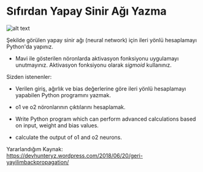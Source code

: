 # Sıfırdan Yapay Sinir Ağı Yazma
 
![alt text](https://d1jnx9ba8s6j9r.cloudfront.net/blog/wp-content/uploads/2017/09/Backpropagation-Example-Backpropagation-Edureka.png)

Şekilde görülen yapay sinir ağı (neural network) için ileri yönlü hesaplamayı Python'da yapınız.

- Mavi ile gösterilen nöronlarda aktivasyon fonksiyonu uygulamayı unutmayınız. Aktivasyon fonksiyonu olarak *sigmoid* kullanınız. 

Sizden istenenler:

- Verilen giriş, ağırlık ve bias değerlerine göre ileri yönlü hesaplamayı yapabilen Python programını yazmak.
- o1 ve o2 nöronlarının çıktılarını hesaplamak.  



- Write Python program which can perform advanced calculations based on input, weight and bias values.
- calculate the output of o1 and o2 neurons.

Yararlandığım Kaynak: https://devhunteryz.wordpress.com/2018/06/20/geri-yayilimbackpropagation/
